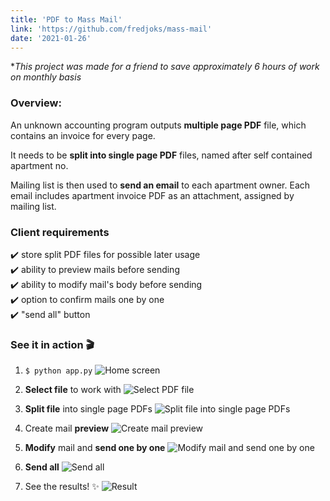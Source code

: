 ```yaml
---
title: 'PDF to Mass Mail'
link: 'https://github.com/fredjoks/mass-mail'
date: '2021-01-26'
---
```

**This project was made for a friend to save approximately 6 hours of work on monthly basis*
### Overview:
An unknown accounting program outputs **multiple page PDF** file,
which contains an invoice for every page.

It needs to be **split into single page PDF** files,
named after self contained apartment no.

Mailing list is then used to **send an email** to each
apartment owner. Each email includes apartment invoice
PDF as an attachment, assigned by mailing list.
### Client requirements
✔️ store split PDF files for possible later usage\
✔️ ability to preview mails before sending\
✔️ ability to modify mail's body before sending\
✔️ option to confirm mails one by one\
✔️ "send all" button
### See it in action 🎬
1. `$ python app.py`
![Home screen](/images/homescreen.png)
  
2. **Select file** to work with
![Select PDF file](/images/selectfile.gif)
3. **Split file** into single page PDFs
![Split file into single page PDFs](/images/split.gif)
4. Create mail **preview**
![Create mail preview](/images/preview.gif)
5. **Modify** mail and **send one by one**
![Modify mail and send one by one](/images/onebyone.gif)
6. **Send all**
![Send all](/images/sendall.gif)
7. See the results! ✨
![Result](/images/result.gif)